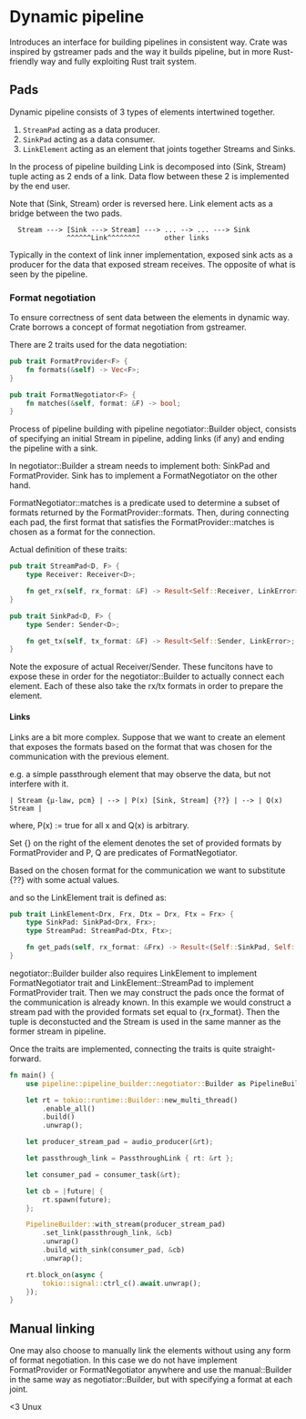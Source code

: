 # Dynamic pipeline

Introduces an interface for building pipelines in consistent way.
Crate was inspired by gstreamer pads and the way it builds pipeline, but in more Rust-friendly way and fully exploiting Rust trait system.

## Pads

Dynamic pipeline consists of 3 types of elements intertwined together.

1. `StreamPad` acting as a data producer.
2. `SinkPad` acting as a data consumer.
3. `LinkElement` acting as an element that joints together Streams and Sinks.

In the process of pipeline building Link is decomposed into (Sink, Stream) tuple acting as 2 ends of a link. Data flow between these 2 is implemented by the end user.

  Note that (Sink, Stream) order is reversed here.
  Link element acts as a bridge between the two pads.

```
  Stream ---> [Sink ---> Stream] ---> ... --> ... ---> Sink
              ^^^^^^Link^^^^^^^^      other links
```

Typically in the context of link inner implementation, exposed sink acts as a producer for the data that exposed stream receives. The opposite of what is seen by the pipeline.


### Format negotiation

To ensure correctness of sent data between the elements in dynamic way. Crate borrows a concept of format negotiation from gstreamer.

There are 2 traits used for the data negotiation:

```rust
pub trait FormatProvider<F> {
    fn formats(&self) -> Vec<F>;
}

pub trait FormatNegotiator<F> {
    fn matches(&self, format: &F) -> bool;
}
```

Process of pipeline building with pipeline negotiator::Builder object, consists of specifying an initial Stream in pipeline, adding links (if any) and ending the pipeline with a sink.

In negotiator::Builder a stream needs to implement both: SinkPad and FormatProvider. Sink has to implement a FormatNegotiator on the other hand.

FormatNegotiator::matches is a predicate used to determine a subset of formats returned by the FormatProvider::formats.
Then, during connecting each pad, the first format that satisfies the FormatProvider::matches is chosen as a format for the connection.

Actual definition of these traits:
```rust
pub trait StreamPad<D, F> {
    type Receiver: Receiver<D>;

    fn get_rx(self, rx_format: &F) -> Result<Self::Receiver, LinkError>;
}

pub trait SinkPad<D, F> {
    type Sender: Sender<D>;

    fn get_tx(self, tx_format: &F) -> Result<Self::Sender, LinkError>;
}
```
Note the exposure of actual Receiver/Sender. These funcitons have to expose these in order for the negotiator::Builder to actually connect each element.
Each of these also take the rx/tx formats in order to prepare the element.

#### Links

Links are a bit more complex. Suppose that we want to create an element that exposes the formats based on the format that was chosen for the communication with the previous element.

e.g. a simple passthrough element that may observe the data, but not interfere with it.

```
| Stream {μ-law, pcm} | --> | P(x) [Sink, Stream] {??} | --> | Q(x) Stream |

```

where, P(x) := true for all x and Q(x) is arbitrary.

Set {} on the right of the element denotes the set of provided formats by FormatProvider and P, Q are predicates of FormatNegotiator.

Based on the chosen format for the communication we want to substitute {??} with some actual values.

and so the LinkElement trait is defined as:

```rust
pub trait LinkElement<Drx, Frx, Dtx = Drx, Ftx = Frx> {
    type SinkPad: SinkPad<Drx, Frx>;
    type StreamPad: StreamPad<Dtx, Ftx>;

    fn get_pads(self, rx_format: &Frx) -> Result<(Self::SinkPad, Self::StreamPad), LinkError>;
}
```
negotiator::Builder builder also requires LinkElement to implement FormatNegotiator trait and LinkElement::StreamPad to implement FormatProvider trait. Then we may construct the pads once the format of the communication is already known. In this example we would construct a stream pad with the provided formats set equal to {rx_format}. Then the tuple is deconstucted and the Stream is used in the same manner as the former stream in pipeline.

Once the traits are implemented, connecting the traits is quite straight-forward.
```rust
fn main() {
    use pipeline::pipeline_builder::negotiator::Builder as PipelineBuilder;

    let rt = tokio::runtime::Builder::new_multi_thread()
        .enable_all()
        .build()
        .unwrap();

    let producer_stream_pad = audio_producer(&rt);

    let passthrough_link = PassthroughLink { rt: &rt };

    let consumer_pad = consumer_task(&rt);

    let cb = |future| {
        rt.spawn(future);
    };

    PipelineBuilder::with_stream(producer_stream_pad)
        .set_link(passthrough_link, &cb)
        .unwrap()
        .build_with_sink(consumer_pad, &cb)
        .unwrap();

    rt.block_on(async {
        tokio::signal::ctrl_c().await.unwrap();
    });
}
```

## Manual linking
One may also choose to manually link the elements without using any form of format negotiation. In this case we do not have implement FormatProvider or FormatNegotiator anywhere and use the manual::Builder in the same way as negotiator::Builder, but with specifying a format at each joint.

<3 Unux
